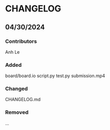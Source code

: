 # CHANGELOG

## 04/30/2024
### Contributors
Anh Le

### Added
board/board.io
script.py
test.py
submission.mp4

### Changed
CHANGELOG.md

### Removed
...